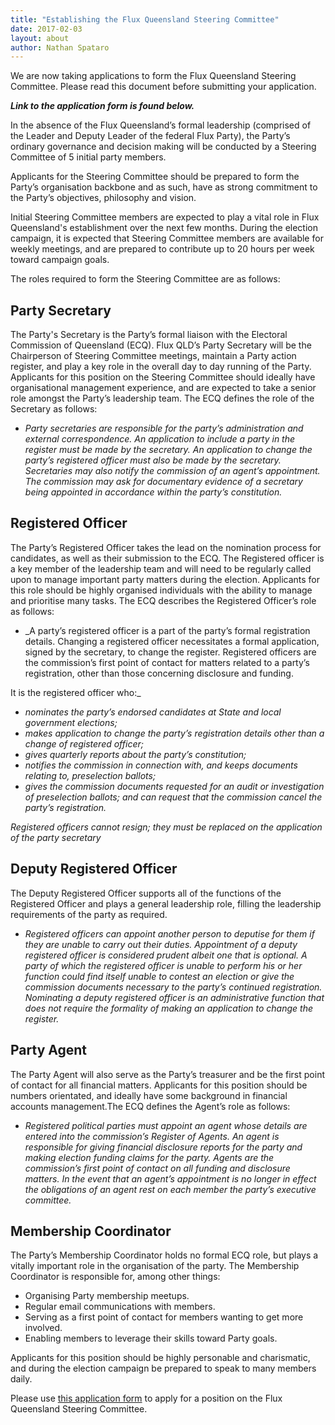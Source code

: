 ```yaml
---
title: "Establishing the Flux Queensland Steering Committee"
date: 2017-02-03
layout: about
author: Nathan Spataro
---
```


We are now taking applications to form the Flux Queensland Steering Committee.
Please read this document before submitting your application.

_**Link to the application form is found below.**_

In the absence of the Flux Queensland’s formal leadership
(comprised of the Leader and Deputy Leader of the federal Flux Party),
the Party’s ordinary governance and decision making will be conducted
by a Steering Committee of 5 initial party members.
 
Applicants for the Steering Committee should be prepared to form the
Party’s organisation backbone and as such, have as strong commitment
to the Party’s objectives, philosophy and vision.

Initial Steering Committee members are expected to play a vital role
in Flux Queensland's establishment over the next few months. During
the election campaign, it is expected that Steering Committee members
are available for weekly meetings, and are prepared to contribute up
to 20 hours per week toward campaign goals.

The roles required to form the Steering Committee are as follows: 

## __Party Secretary__

The Party's Secretary is the Party’s formal liaison with the Electoral
Commission of Queensland (ECQ). Flux QLD’s Party Secretary will be the
Chairperson of Steering Committee meetings, maintain a Party action
register, and play a key role in the overall day to day running of
the Party. Applicants for this position on the Steering Committee
should ideally have organisational management experience, and are
expected to take a senior role amongst the Party’s leadership team.
The ECQ defines the role of the Secretary as follows:

* _Party secretaries are responsible for the party’s administration
and external correspondence. An application to include a party in the
register must be made by the secretary. An application to change the
party’s registered officer must also be made by the secretary.
Secretaries may also notify the commission of an agent’s appointment.
The commission may ask for documentary evidence of a secretary being
appointed in accordance within the party’s constitution._

## __Registered Officer__

The Party’s Registered Officer takes the lead on the nomination process 
for candidates, as well as their submission to the ECQ. The Registered 
officer is a key member of the leadership team and will need to be 
regularly called upon to manage important party matters during the 
election. Applicants for this role should be highly organised individuals 
with the ability to manage and prioritise many tasks. The ECQ describes 
the Registered Officer’s role as follows:

* _A party’s registered officer is a part of the party’s formal registration details.
Changing a registered officer necessitates a formal application, signed by the
secretary, to change the register. Registered officers are the commission’s
first point of contact for matters related to a party’s registration, other
than those concerning disclosure and funding.

It is the registered officer who:_

* _nominates the party’s endorsed candidates at State and local government elections;_
* _makes application to change the party’s registration details other than
a change of registered officer;_
* _gives quarterly reports about the party’s constitution;_
* _notifies the commission in connection with, and keeps documents relating
to, preselection ballots;_
* _gives the commission documents requested for an audit or investigation
of preselection ballots; and can request that the commission cancel the party’s
registration._

_Registered officers cannot resign; they must be replaced on the application of
the party secretary_

## __Deputy Registered Officer__

The Deputy Registered Officer supports all of the functions of the Registered 
Officer and plays a general leadership role, filling the leadership 
requirements of the party as required.

* _Registered officers can appoint another person to deputise for them if 
they are unable to carry out their duties. Appointment of a deputy registered 
officer is considered prudent albeit one that is optional. A party of which 
the registered officer is unable to perform his or her function could find 
itself unable to contest an election or give the commission documents necessary 
to the party’s continued registration. Nominating a deputy registered officer 
is an administrative function that does not require the formality of making 
an application to change the register._

## __Party Agent__

The Party Agent will also serve as the Party’s treasurer and be the first
point of contact for all financial matters. Applicants for this position
should be numbers orientated, and ideally have some background in financial
accounts management.The ECQ defines the Agent’s role as follows:

* _Registered political parties must appoint an agent whose details are
entered into the commission’s Register of Agents. An agent is responsible
for giving financial disclosure reports for the party and making election
funding claims for the party. Agents are the commission’s first point of
contact on all funding and disclosure matters.
In the event that an agent’s appointment is no longer in effect the
obligations of an agent rest on each member the party’s executive committee._

## __Membership Coordinator__

The Party’s Membership Coordinator holds no formal ECQ role, but plays a
vitally important role in the organisation of the party. The Membership
Coordinator is responsible for, among other things:

* Organising Party membership meetups.
* Regular email communications with members.
* Serving as a first point of contact for members wanting to get more involved.
* Enabling members to leverage their skills toward Party goals.

Applicants for this position should be highly personable and charismatic,
and during the election campaign be prepared to speak to many members daily.

Please use [this application form](https://voteflux.org) to apply for a
position on the Flux Queensland Steering Committee.
